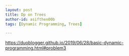 ```yaml
---
layout: post
title: Dp on Trees
author-id: asifthen00b
tags: [Dynamic Programming, Trees]

---
```


https://duoblogger.github.io/2019/06/28/basic-dynamic-programming.html#problem3
